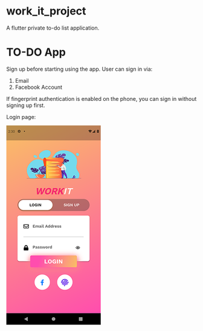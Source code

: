 # work_it_project
A flutter private to-do list application. 

# TO-DO App
Sign up before starting using the app.
User can sign in via:
1) Email
2) Facebook Account

If fingerprint authentication is enabled on the phone, you can sign in without signing up first.

Login page:
<p><img src="https://github.com/aisyahzck/work_it_project/blob/master/images/login.png?raw=true"/></p>



